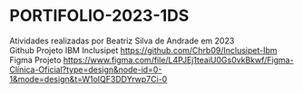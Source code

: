# PORTIFOLIO-2023-1DS
Atividades realizadas por Beatriz Silva de Andrade em 2023<br>
Github Projeto IBM Inclusipet https://github.com/Chrb09/Inclusipet-Ibm<br>
Figma Projeto https://www.figma.com/file/L4PJEj1teaiU0Gs0vkBkwf/Figma-Clínica-Oficial?type=design&node-id=0-1&mode=design&t=W1oIQF3DDYrwp7Ci-0